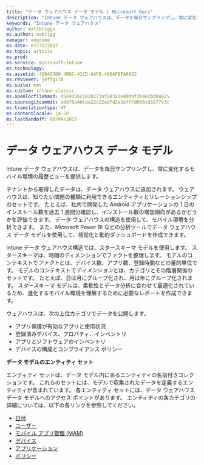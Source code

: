 ```yaml
---
title: "データ ウェアハウス データ モデル | Microsoft Docs"
description: "Intune データ ウェアハウスは、データを毎日サンプリングし、常に変化するモバイル環境の履歴ビューを提供します。"
keywords: "Intune データ ウェアハウス"
author: mattbriggs
ms.author: mabrigg
manager: angrobe
ms.date: 07/31/2017
ms.topic: article
ms.prod: 
ms.service: microsoft-intune
ms.technology: 
ms.assetid: 4D04D3D9-4B6C-41CD-AAF8-466AF8FA6032
ms.reviewer: jeffgilb
ms.suite: ems
ms.custom: intune-classic
ms.openlocfilehash: d56935bc2828273af28323e40d9f3b4e2bd84025
ms.sourcegitcommit: addf6a40caa22c22adfd2e2eff7d666cd1877e3c
ms.translationtype: HT
ms.contentlocale: ja-JP
ms.lasthandoff: 08/04/2017
---
```

# <a name="data-warehouse-data-model"></a>データ ウェアハウス データ モデル

Intune データ ウェアハウスは、データを毎日サンプリングし、常に変化するモバイル環境の履歴ビューを提供します。

テナントから取得したデータは、データ ウェアハウスに追加されます。 ウェアハウスは、知りたい問題の種類に利用できるエンティティとリレーションシップのセットです。 たとえば、社内で開発した Android アプリケーションの 1 日のインストール数を過去 1 週間分確認し、インストール数の増加傾向があるかどうかを評価できます。 データ ウェアハウスの構造を使用して、モバイル環境を分析できます。 また、Microsoft Power BI などの分析ツールでデータ ウェアハウス データ モデルを使用して、視覚化と動的ダッシュボードを作成できます。

Intune データ ウェアハウス構造では、スタースキーマ モデルを使用します。 スタースキーマは、時間のディメンションでファクトを整理します。 モデルのコンテキストで*ファクト*とは、デバイス数、アプリ数、登録時間などの量的単位です。 モデルのコンテキストで*ディメンション*とは、カテゴリとその階層関係のセットです。 たとえば、日は月にグループ化され、月は年にグループ化されます。 スタースキーマ モデルは、柔軟性とデータ分析に合わせて最適化されているため、進化するモバイル環境を理解するために必要なレポートを作成できます。

ウェアハウスは、次の上位カテゴリでデータを公開します。
  -  アプリ保護が有効なアプリと使用状況
  -  登録済みデバイス、プロパティ、インベントリ
  -  アプリとソフトウェアのインベントリ
  -  デバイスの構成とコンプライアンス ポリシー

**データ モデルのエンティティ セット**

エンティティ セットは、データ モデル内にあるエンティティの名前付きコレクションです。 これらのセットには、モデルで収集されたデータを定義するエンティティが含まれています。 各エンティティ セットには、データ ウェアハウス データ モデルへのアクセス ポイントがあります。 エンティティの各カテゴリの詳細については、以下の各リンクを参照してください。

  -  [日付](reports-ref-date.md)
  -  [ユーザー](reports-ref-user.md)
  -  [モバイル アプリ管理 (MAM)](reports-ref-mobile-app-management.md)
  -  [デバイス](reports-ref-devices.md)
  -  [アプリケーション](reports-ref-application.md)
  -  [ポリシー](reports-ref-policy.md)

<!-- ## Data Model relationships

For more information on the relationships in the data model, see [Relationships of Entities](). -->